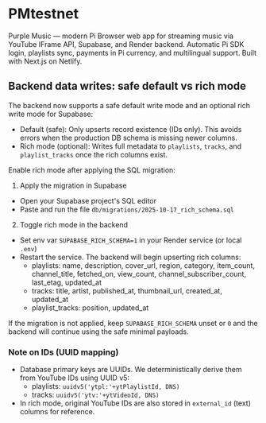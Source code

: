 # PMtestnet
Purple Music — modern Pi Browser web app for streaming music via YouTube IFrame API, Supabase, and Render backend. Automatic Pi SDK login, playlists sync, payments in Pi currency, and multilingual support. Built with Next.js on Netlify.

## Backend data writes: safe default vs rich mode

The backend now supports a safe default write mode and an optional rich write mode for Supabase:

- Default (safe): Only upserts record existence (IDs only). This avoids errors when the production DB schema is missing newer columns.
- Rich mode (optional): Writes full metadata to `playlists`, `tracks`, and `playlist_tracks` once the rich columns exist.

Enable rich mode after applying the SQL migration:

1) Apply the migration in Supabase
- Open your Supabase project's SQL editor
- Paste and run the file `db/migrations/2025-10-17_rich_schema.sql`

2) Toggle rich mode in the backend
- Set env var `SUPABASE_RICH_SCHEMA=1` in your Render service (or local `.env`)
- Restart the service. The backend will begin upserting rich columns:
	- playlists: name, description, cover_url, region, category, item_count, channel_title, fetched_on, view_count, channel_subscriber_count, last_etag, updated_at
	- tracks: title, artist, published_at, thumbnail_url, created_at, updated_at
	- playlist_tracks: position, updated_at

If the migration is not applied, keep `SUPABASE_RICH_SCHEMA` unset or `0` and the backend will continue using the safe minimal payloads.

### Note on IDs (UUID mapping)

- Database primary keys are UUIDs. We deterministically derive them from YouTube IDs using UUID v5:
	- playlists: `uuidv5('ytpl:'+ytPlaylistId, DNS)`
	- tracks: `uuidv5('ytv:'+ytVideoId, DNS)`
- In rich mode, original YouTube IDs are also stored in `external_id` (text) columns for reference.
